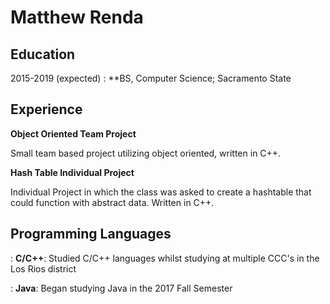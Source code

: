 Matthew Renda
=============

Education
---------

2015-2019 (expected) 
:  **BS, Computer Science; Sacramento State 

Experience
----------

**Object Oriented Team Project**

  Small team based project utilizing object oriented, written in C++.
  
**Hash Table Individual Project**

  Individual Project in which the class was asked to create a hashtable that could function with abstract data. Written in C++.
  
Programming Languages
---------------------
: **C/C++**: Studied C/C++ languages whilst studying at multiple CCC's in the Los Rios district

: **Java**: Began studying Java in the 2017 Fall Semester



